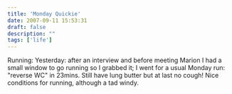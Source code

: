 ```yaml
---
title: 'Monday Quickie'
date: 2007-09-11 15:53:31
draft: false
description: ""
tags: ['life']
---
```


Running: Yesterday: after an interview and before meeting Marion I had a small window to go running so I grabbed it; I went for a usual Monday run: "reverse WC" in 23mins. Still have lung butter but at last no cough! Nice conditions for running, although a tad windy.